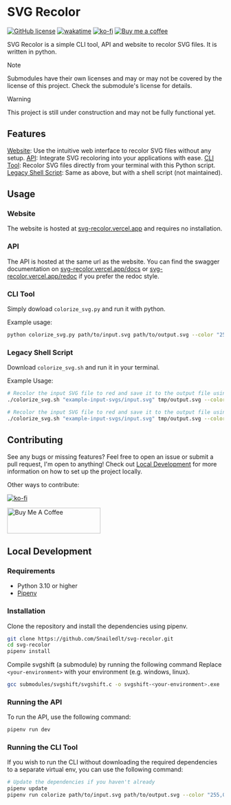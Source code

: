# SVG Recolor

[![GitHub license](https://img.shields.io/github/license/Snailedlt/svg-recolor)](https://github.com/Snailedlt/svg-recolor/blob/main/LICENSE)
[![wakatime](https://wakatime.com/badge/github/Snailedlt/svg-recolor.svg)](https://wakatime.com/badge/github/Snailedlt/svg-recolor)
[![ko-fi](https://img.shields.io/badge/Ko--fi-support_me_on-red?logo=ko-fi)](https://ko-fi.com/snailedlt)
[![Buy me a coffee](https://img.shields.io/badge/Buy%20me%20a%20coffee-donate-yellow?logo=buymeacoffee)](https://buymeacoffee.com/snailedlt)

SVG Recolor is a simple CLI tool, API and website to recolor SVG files. It is written in python.

<!-- ![website](website_screenshot.png) -->

> [!NOTE]
> Submodules have their own licenses and may or may not be covered by the license of this project. Check the submodule's license for details.

> [!WARNING]
> This project is still under construction and may not be fully functional yet.

## Features

[Website](#website): Use the intuitive web interface to recolor SVG files without any setup.
[API](#api): Integrate SVG recoloring into your applications with ease.
[CLI Tool](#cli-tool): Recolor SVG files directly from your terminal with this Python script.
[Legacy Shell Script](#legacy-shell-script): Same as above, but with a shell script (not maintained).

## Usage

### Website

The website is hosted at [svg-recolor.vercel.app](https://svg-recolor.vercel.app) and requires no installation.

### API

The API is hosted at the same url as the website. You can find the swagger documentation on [svg-recolor.vercel.app/docs](https://svg-recolor.vercel.app/api) or [svg-recolor.vercel.app/redoc](https://svg-recolor.vercel.app/redoc) if you prefer the redoc style.

### CLI Tool

Simply dowload `colorize_svg.py` and run it with python.

Example usage:

```sh
python colorize_svg.py path/to/input.svg path/to/output.svg --color "255,0,0"
```

### Legacy Shell Script

Download `colorize_svg.sh` and run it in your terminal.

Example Usage:

```bash
# Recolor the input SVG file to red and save it to the output file using RGB color values
./colorize_svg.sh "example-input-svgs/input.svg" tmp/output.svg --color "255,0,0"

# Recolor the input SVG file to red and save it to the output file using hex color values
./colorize_svg.sh "example-input-svgs/input.svg" tmp/output.svg --color "#FF0000"
```

## Contributing

See any bugs or missing features? Feel free to open an issue or submit a pull request, I'm open to anything!
Check out [Local Development](#local-development) for more information on how to set up the project locally.

Other ways to contribute:

[![ko-fi](https://ko-fi.com/img/githubbutton_sm.svg)](https://ko-fi.com/H2H0GY0OU)
<!--markdownlint-disable-next-line MD033 -->
<a href="https://www.buymeacoffee.com/snailedlt" target="_blank"><img src="https://cdn.buymeacoffee.com/buttons/v2/default-yellow.png" alt="Buy Me A Coffee" style="height: 60px !important;width: 217px !important;" ></a>

## Local Development

### Requirements

- Python 3.10 or higher
- [Pipenv](https://pipenv.pypa.io/en/latest/)

### Installation

Clone the repository and install the dependencies using pipenv.

```sh
git clone https://github.com/Snailedlt/svg-recolor.git
cd svg-recolor
pipenv install
```

Compile svgshift (a submodule) by running the following command
Replace `<your-environment>` with your environment (e.g. windows, linux).

```sh
gcc submodules/svgshift/svgshift.c -o svgshift-<your-environment>.exe
```

### Running the API

To run the API, use the following command:

```sh
pipenv run dev
```

### Running the CLI Tool

If you wish to run the CLI without downloading the required dependencies to a separate virtual env, you can use the following command:

```sh
# Update the dependencies if you haven't already
pipenv update
pipenv run colorize path/to/input.svg path/to/output.svg --color "255,0,0"
```

